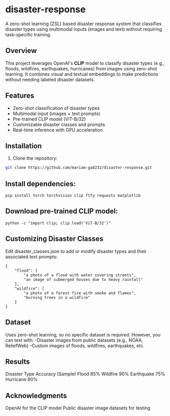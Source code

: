 # disaster-response
A zero-shot learning (ZSL) based disaster response system that classifies disaster types using multimodal inputs (images and text) without requiring task-specific training.

## Overview
This project leverages OpenAI's **CLIP** model to classify disaster types (e.g., floods, wildfires, earthquakes, hurricanes) from images using zero-shot learning. It combines visual and textual embeddings to make predictions without needing labeled disaster datasets.

## Features
- Zero-shot classification of disaster types
- Multimodal input (images + text prompts)
- Pre-trained CLIP model (ViT-B/32)
- Customizable disaster classes and prompts
- Real-time inference with GPU acceleration

## Installation
1. Clone the repository:
```bash
git clone https://github.com/mariam-gad232/disaster-response.git
```

## Install dependencies:

```
pip install torch torchvision clip ftfy requests matplotlib
```
## Download pre-trained CLIP model:

```
python -c "import clip; clip.load('ViT-B/32')"
```

## Customizing Disaster Classes
Edit disaster_classes.json to add or modify disaster types and their associated text prompts:

```
{
    "flood": [
        "a photo of a flood with water covering streets",
        "an image of submerged houses due to heavy rainfall"
    ],
    "wildfire": [
        "a photo of a forest fire with smoke and flames",
        "burning trees in a wildfire"
    ]
}
```

## Dataset
Uses zero-shot learning, so no specific dataset is required. However, you can test with:
-Disaster images from public datasets (e.g., NOAA, ReliefWeb)
-Custom images of floods, wildfires, earthquakes, etc.

## Results
Disaster Type	Accuracy (Sample)
Flood	85%
Wildfire	90%
Earthquake	75%
Hurricane	80%


## Acknowledgments
OpenAI for the CLIP model
Public disaster image datasets for testing
